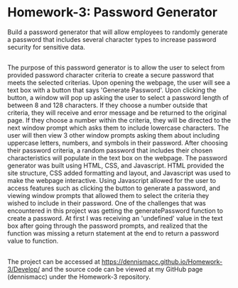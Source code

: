 # Homework-3: Password Generator
Build a password generator that will allow employees to randomly generate a password that includes several character types to increase password security for sensitive data.

##
The purpose of this password generator is to allow the user to select from provided password character criteria to create a secure password that meets the selected criterias. Upon opening the webpage, the user will see a text box with a button that says 'Generate Password'. Upon clicking the button, a window will pop up asking the user to select a password length of between 8 and 128 characters. If they choose a number outside that criteria, they will receive and error message and be returned to the original page. If they choose a number within the criteria, they will be directed to the next window prompt which asks them to include lowercase characters. The user will then view 3 other window prompts asking them about including uppercase letters, numbers, and symbols in their password. After choosing their password criteria, a random password that includes their chosen characteristics will populate in the text box on the webpage. 
The password generator was built using HTML, CSS, and Javascript. HTML provided the site structure, CSS added formatting and layout, and Javascript was used to make the webpage interactive. Using Javascript allowed for the user to access features such as clicking the button to generate a password, and viewing window prompts that allowed them to select the criteria they wished to include in their password. 
One of the challenges that was encountered in this project was getting the generatePassword function to create a password. At first I was receiving an 'undefined' value in the text box after going through the password prompts, and realized that the function was missing a return statement at the end to return a password value to function.  

##
The project can be accessed at https://dennismacc.github.io/Homework-3/Develop/ and the source code can be viewed at my GitHub page (dennismacc) under the Homework-3 repository. 